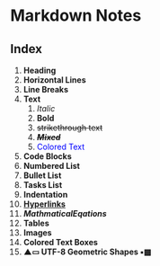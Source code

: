 # Markdown Notes
## Index
1. **Heading**
2. **Horizontal Lines**
3. **Line Breaks**
4. **Text**
    1. <em>Italic</em>
    2. <strong>Bold</strong>
    3. <del>strikethrough text</del>
    4. <del><strong><em>Mixed</em></strong></del>
    5. <span style="color:blue">Colored Text</span>
5. **Code Blocks**
6. **Numbered List**
7. **Bullet List**
8. **Tasks List**
9. **Indentation**
10. **[Hyperlinks](https://github.com/FilippoCiarlo/Markdown-Notes)**
11. **$Mathmatical Eqations$**
12. **Tables**
13. **Images**
14. **Colored Text Boxes**
15. **&#9650;&#9645; UTF-8 Geometric Shapes &#9642;&#9641;</br>**